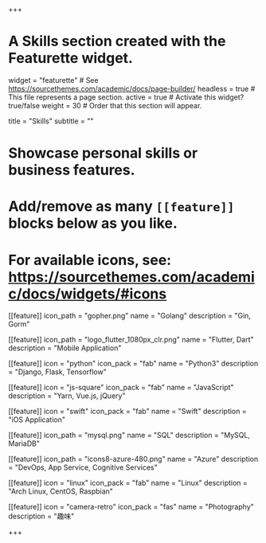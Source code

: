 +++
# A Skills section created with the Featurette widget.
widget = "featurette"  # See https://sourcethemes.com/academic/docs/page-builder/
headless = true  # This file represents a page section.
active = true  # Activate this widget? true/false
weight = 30  # Order that this section will appear.

title = "Skills"
subtitle = ""

# Showcase personal skills or business features.
# 
# Add/remove as many `[[feature]]` blocks below as you like.
# 
# For available icons, see: https://sourcethemes.com/academic/docs/widgets/#icons

[[feature]]
  icon_path = "gopher.png"
  name = "Golang"
  description = "Gin, Gorm"

[[feature]]
  icon_path = "logo_flutter_1080px_clr.png"
  name = "Flutter, Dart"
  description = "Mobile Application"
  
[[feature]]
  icon = "python"
  icon_pack = "fab"
  name = "Python3"
  description = "Django, Flask, Tensorflow"

[[feature]]
  icon = "js-square"
  icon_pack = "fab"
  name = "JavaScript"
  description = "Yarn, Vue.js, jQuery"

[[feature]]
  icon = "swift"
  icon_pack = "fab"
  name = "Swift"
  description = "iOS Application"

[[feature]]
  icon_path = "mysql.png"
  name = "SQL"
  description = "MySQL, MariaDB"

[[feature]]
  icon_path = "icons8-azure-480.png"
  name = "Azure"
  description = "DevOps, App Service, Cognitive Services"

[[feature]]
  icon = "linux"
  icon_pack = "fab"
  name = "Linux"
  description = "Arch Linux, CentOS, Raspbian"

[[feature]]
  icon = "camera-retro"
  icon_pack = "fas"
  name = "Photography"
  description = "趣味"

+++
